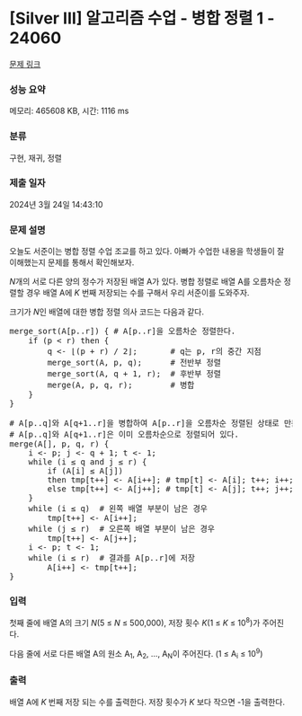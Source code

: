 # [Silver III] 알고리즘 수업 - 병합 정렬 1 - 24060 

[문제 링크](https://www.acmicpc.net/problem/24060) 

### 성능 요약

메모리: 465608 KB, 시간: 1116 ms

### 분류

구현, 재귀, 정렬

### 제출 일자

2024년 3월 24일 14:43:10

### 문제 설명

<p>오늘도 서준이는 병합 정렬 수업 조교를 하고 있다. 아빠가 수업한 내용을 학생들이 잘 이해했는지 문제를 통해서 확인해보자.</p>

<p><em>N</em>개의 서로 다른 양의 정수가 저장된 배열 A가 있다. 병합 정렬로 배열 A를 오름차순 정렬할 경우 배열 A에 <em>K </em>번째 저장되는 수를 구해서 우리 서준이를 도와주자.</p>

<p>크기가 <em>N</em>인 배열에 대한 병합 정렬 의사 코드는 다음과 같다.</p>

<pre>merge_sort(A[p..r]) { # A[p..r]을 오름차순 정렬한다.
    if (p < r) then {
        q <- ⌊(p + r) / 2⌋;       # q는 p, r의 중간 지점
        merge_sort(A, p, q);      # 전반부 정렬
        merge_sort(A, q + 1, r);  # 후반부 정렬
        merge(A, p, q, r);        # 병합
    }
}

# A[p..q]와 A[q+1..r]을 병합하여 A[p..r]을 오름차순 정렬된 상태로 만든다.
# A[p..q]와 A[q+1..r]은 이미 오름차순으로 정렬되어 있다.
merge(A[], p, q, r) {
    i <- p; j <- q + 1; t <- 1;
    while (i ≤ q and j ≤ r) {
        if (A[i] ≤ A[j])
        then tmp[t++] <- A[i++]; # tmp[t] <- A[i]; t++; i++;
        else tmp[t++] <- A[j++]; # tmp[t] <- A[j]; t++; j++;
    }
    while (i ≤ q)  # 왼쪽 배열 부분이 남은 경우
        tmp[t++] <- A[i++];
    while (j ≤ r)  # 오른쪽 배열 부분이 남은 경우
        tmp[t++] <- A[j++];
    i <- p; t <- 1;
    while (i ≤ r)  # 결과를 A[p..r]에 저장
        A[i++] <- tmp[t++]; 
}</pre>

### 입력 

 <p>첫째 줄에 배열 A의 크기 <em>N</em>(5 ≤ <em>N</em> ≤ 500,000), 저장 횟수 <em>K</em>(1 ≤ <em>K</em> ≤ 10<sup>8</sup>)가 주어진다.</p>

<p>다음 줄에 서로 다른 배열 A의 원소 A<sub>1</sub>, A<sub>2</sub>, ..., A<sub>N</sub>이 주어진다. (1 ≤ A<sub>i</sub> ≤ 10<sup>9</sup>)</p>

### 출력 

 <p>배열 A에 <em>K </em>번째 저장 되는 수를 출력한다. 저장 횟수가 <em>K </em>보다 작으면 -1을 출력한다.</p>

